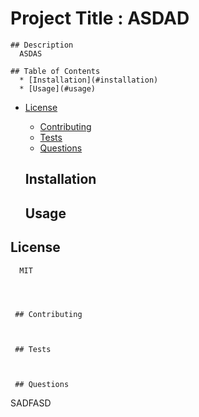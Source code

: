 
  # Project Title : ASDAD
            
    ## Description
      ASDAS

    ## Table of Contents
      * [Installation](#installation)
      * [Usage](#usage)
     
  * [License](#license)
  
      * [Contributing](#contributing)
      * [Tests](#tests)
      * [Questions](#questions)

     ## Installation


     ## Usage




  ## License
      MIT
  



     ## Contributing



     ## Tests



     ## Questions


SADFASD
